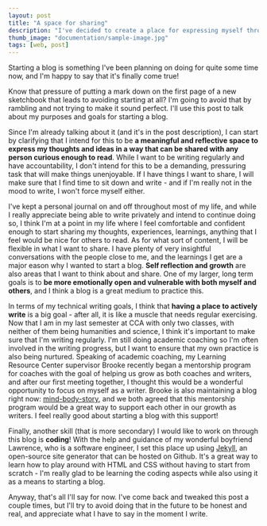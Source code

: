 ```yaml
---
layout: post
title: "A space for sharing"
description: "I've decided to create a place for expressing myself through writing!"
thumb_image: "documentation/sample-image.jpg"
tags: [web, post]
---
```

Starting a blog is something I've been planning on doing for quite some time now, and I'm happy to say that it's finally come true!

Know that pressure of putting a mark down on the first page of a new sketchbook that leads to avoiding starting at all?
I'm going to avoid that by rambling and not trying to make it sound perfect. I'll use this post to talk about my purposes and goals for starting a blog.

Since I'm already talking about it (and it's in the post description), I can start by clarifying that I intend for this to be **a meaningful and reflective
space to express my thoughts and ideas in a way that can be shared with any person curious enough to read**.
While I want to be writing regularly and have accountability, I don't intend for this to be a demanding, pressuring task that will make things unenjoyable.
If I have things I want to share, I will make sure that I find time to sit down and write - and if I'm really not in the mood to write, I won't force myself either.

I've kept a personal journal on and off throughout most of my life, and while I really appreciate being able to write privately and intend to continue doing so, I think I'm at a point in my life where I feel comfortable and confident enough to start sharing my thoughts, experiences, learnings, anything that I feel would be nice for others to read.
As for what sort of content, I will be flexible in what I want to share. I have plenty of very insightful conversations with the people close to me, and the learnings I get are a major eason why I wanted to start a blog. **Self reflection and growth** are also areas that I want to think about and share. One of my larger, long term goals is to **be more emotionally open and vulnerable with both myself and others**, and I think a blog is a great medium to practice this.

In terms of my technical writing goals, I think that **having a place to actively write** is a big goal - after all, it is like a muscle that needs regular exercising.
Now that I am in my last semester at CCA with only two classes, with neither of them being humanities and science, I think it's important to make sure that I'm writing regularly. I'm still doing academic coaching so I'm often involved in the writing progress, but I want to ensure that my own practice is also being nurtured. Speaking of academic coaching, my Learning Resource Center supervisor Brooke recently began a mentorship program for coaches with the goal of helping us grow as both coaches and writers, and after our first meeting together, I thought this would be a wonderful opportunity to focus on myself as a writer. Brooke is also maintaining a blog right now: <a href="https://mind-body-story.com/">mind-body-story</a>, and we both agreed that this mentorship program would be a great way to support each other in our growth as writers. I feel really good about starting a blog with this support!

Finally, another skill (that is more secondary) I would like to work on through this blog is **coding**! With the help and guidance of my wonderful boyfriend Lawrence, who is a software engineer, I set this place up using <a href="https://jekyllrb.com/">Jekyll</a>, an open-source site generator that can be hosted on Github. It's a great way to learn how to play around with HTML and CSS without having to start from scratch - I'm really glad to be learning the coding aspects while also using it as a means to starting a blog.

Anyway, that's all I'll say for now. I've come back and tweaked this post a couple times, but I'll try to avoid doing that in the future to be honest and real, and appreciate what I have to say in the moment I write.